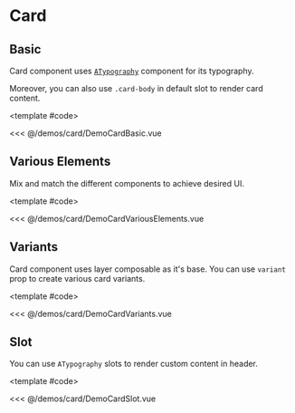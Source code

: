 # Card

<!-- 👉 Basic -->
<Demo>

## Basic

Card component uses [`ATypography`](/guide/base-components/typography) component for its typography.

Moreover, you can also use `.card-body` in default slot to render card content.

<DemoCardBasic />

<template #code>

<<< @/demos/card/DemoCardBasic.vue

</template>

</Demo>

<!-- 👉 Various Elements -->
<Demo>

## Various Elements

Mix and match the different components to achieve desired UI.

<DemoCardVariousElements />

<template #code>

<<< @/demos/card/DemoCardVariousElements.vue

</template>

</Demo>

<!-- 👉 Variants -->
<Demo>

## Variants

Card component uses layer composable as it's base. You can use `variant` prop to create various card variants.

<DemoCardVariants />

<template #code>

<<< @/demos/card/DemoCardVariants.vue

</template>

</Demo>

<!-- 👉 Slot -->
<Demo>

## Slot

You can use `ATypography` slots to render custom content in header.

<DemoCardSlot />

<template #code>

<<< @/demos/card/DemoCardSlot.vue

</template>

</Demo>
